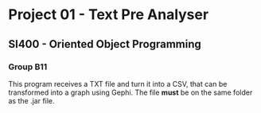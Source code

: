 # Project 01 - Text Pre Analyser
## SI400 - Oriented Object Programming 
### Group B11

This program receives a TXT file and turn it into a CSV, that can be transformed into a graph using Gephi. 
The file **must** be on the same folder as the .jar file. 
